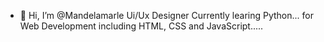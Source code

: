 - 👋 Hi, I’m @Mandelamarle Ui/Ux Designer 
Currently learing Python... for Web Development including HTML, CSS and JavaScript.....

<!---
Mandelamarle/Mandelamarle is a ✨ special ✨ repository because its `README.md` (this file) appears on your GitHub profile.
You can click the Preview link to take a look at your changes..
--->
